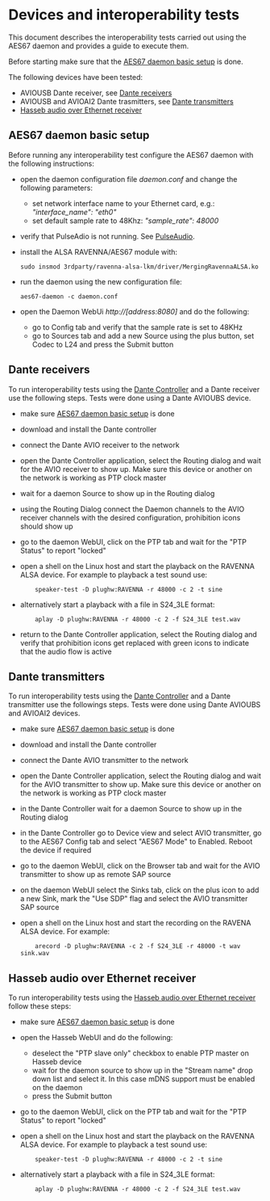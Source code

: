 # Devices and interoperability tests #

This document describes the interoperability tests carried out using the AES67 daemon and provides a guide to execute them.

Before starting make sure that the [AES67 daemon basic setup](#daemon_setup) is done.

The following devices have been tested:

* AVIOUSB Dante receiver, see [Dante receivers](#dante_avio_receiver)
* AVIOUSB and AVIOAI2 Dante trasmitters, see [Dante transmitters](#dante_avio_transmitter)
* [Hasseb audio over Ethernet receiver](#hasseb_receiver)


## AES67 daemon basic setup ##
<a name="daemon_setup"></a>
Before running any interoperability test configure the AES67 daemon with the following instructions:

* open the daemon configuration file *daemon.conf* and change the following parameters:
  * set network interface name to your Ethernet card, e.g.: *"interface\_name": "eth0"*
  * set default sample rate to 48Khz: *"sample\_rate": 48000*
* verify that PulseAdio is not running. See [PulseAudio](README.md#notes).
* install the ALSA RAVENNA/AES67 module with:     

      sudo insmod 3rdparty/ravenna-alsa-lkm/driver/MergingRavennaALSA.ko

* run the daemon using the new configuration file:     
         
      aes67-daemon -c daemon.conf

* open the Daemon WebUi *http://[address:8080]* and do the following:
  * go to Config tab and verify that the sample rate is set to 48KHz
  * go to Sources tab and add a new Source using the plus button, set Codec to L24 and press the Submit button

## Dante receivers ##
<a name="dante_avio_receiver"></a>
To run interoperability tests using the [Dante Controller](https://www.audinate.com/products/software/dante-controller) and a Dante receiver use the following steps. Tests were done using a Dante AVIOUBS device.

* make sure [AES67 daemon basic setup](#daemon_setup) is done
* download and install the Dante controller
* connect the Dante AVIO receiver to the network
* open the Dante Controller application, select the Routing dialog and wait for the AVIO receiver to show up. Make sure this device or another on the network is working as PTP clock master
* wait for a daemon Source to show up in the Routing dialog
* using the Routing Dialog connect the Daemon channels to the AVIO receiver channels with the desired configuration, prohibition icons should show up
* go to the daemon WebUI, click on the PTP tab and wait for the "PTP Status" to report "locked"
* open a shell on the Linux host and start the playback on the RAVENNA ALSA device. For example to playback a test sound use:

          speaker-test -D plughw:RAVENNA -r 48000 -c 2 -t sine

* alternatively start a playback with a file in S24_3LE format:

          aplay -D plughw:RAVENNA -r 48000 -c 2 -f S24_3LE test.wav

* return to the Dante Controller application, select the Routing dialog and verify that prohibition icons get replaced with green icons to indicate that the audio flow is active

## Dante transmitters ##
<a name="dante_avio_transmitter"></a>
To run interoperability tests using the [Dante Controller](https://www.audinate.com/products/software/dante-controller) and a Dante transmitter use the followings steps. Tests were done using Dante AVIOUBS and AVIOAI2 devices.

* make sure [AES67 daemon basic setup](#daemon_setup) is done
* download and install the Dante controller
* connect the Dante AVIO transmitter to the network
* open the Dante Controller application, select the Routing dialog and wait for the AVIO transmitter to show up. Make sure this device or another on the network is working as PTP clock master
* in the Dante Controller wait for a daemon Source to show up in the Routing dialog
* in the Dante Controller go to Device view and select AVIO transmitter, go to the AES67 Config tab and select "AES67 Mode" to Enabled. Reboot the device if required
* go to the daemon WebUI, click on the Browser tab and wait for the AVIO transmitter to show up as remote SAP source
* on the daemon WebUI select the Sinks tab, click on the plus icon to add a new Sink, mark the "Use SDP" flag and select the AVIO transmitter SAP source
* open a shell on the Linux host and start the recording on the RAVENA ALSA device. For example:

          arecord -D plughw:RAVENNA -c 2 -f S24_3LE -r 48000 -t wav sink.wav

## Hasseb audio over Ethernet receiver ##
<a name="hasseb_receiver"></a>
To run interoperability tests using the [Hasseb audio over Ethernet receiver](http://hasseb.fi/shop2/index.php?route=product/product&product_id=62) follow these steps:

* make sure [AES67 daemon basic setup](#daemon_setup) is done
* open the Hasseb WebUI and do the following:
  * deselect the "PTP slave only" checkbox to enable PTP master on Hasseb device
  * wait for the daemon source to show up in the "Stream name" drop down list and select it. In this case mDNS support must be enabled on the daemon
  * press the Submit button
* go to the daemon WebUI, click on the PTP tab and wait for the "PTP Status" to report "locked"
* open a shell on the Linux host and start the playback on the RAVENNA ALSA device. For example to playback a test sound use:

          speaker-test -D plughw:RAVENNA -r 48000 -c 2 -t sine

* alternatively start a playback with a file in S24_3LE format:

          aplay -D plughw:RAVENNA -r 48000 -c 2 -f S24_3LE test.wav



